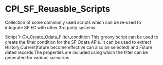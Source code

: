 # CPI_SF_Reuasble_Scripts
Collection of  some commonly used scripts which can be re-used to integrate SF EC with other 3rd party systems

Script 1: GV_Create_Odata_Filter_condition
        This groovy script can be used to create the filter condition for the SF Odata APIs. It can be used to extract History,Current(future become effective can also be selected) and Future dated records.The properties are included using which the filter can be generated for various scenarios.
 
        

